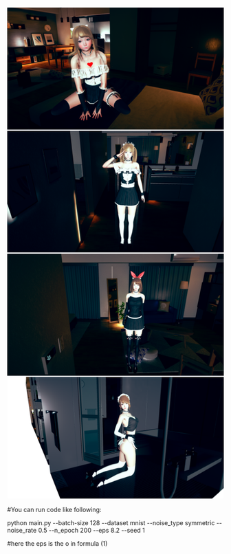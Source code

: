 ![Alt text](https://github.com/codesubmiter/b3124134/blob/master/data/AI_2020-01-24-12-57-44-715.jpg)
![Alt text](https://github.com/codesubmiter/b3124134/blob/master/data/AI_2020-01-24-13-09-17-356.jpg)
![Alt text](https://github.com/codesubmiter/b3124134/blob/master/data/AI_2020-01-24-13-16-25-658.jpg)
![Alt text](https://github.com/codesubmiter/b3124134/blob/master/data/AI_2020-01-24-13-23-25-505.jpg)




#You can run code like following:

python main.py --batch-size 128 --dataset mnist --noise_type symmetric --noise_rate 0.5 --n_epoch 200 --eps 8.2 --seed 1

#here the eps is the o in formula (1)
